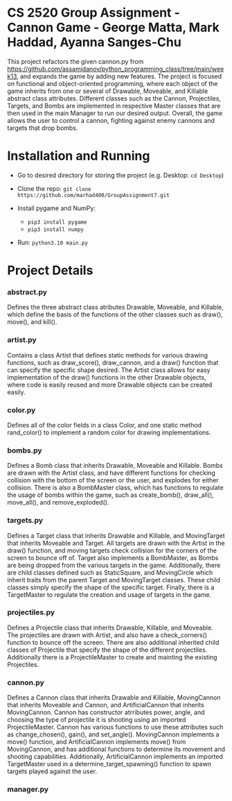 # CS 2520 Group Assignment - Cannon Game - George Matta, Mark Haddad, Ayanna Sanges-Chu
This project refactors the given cannon.py from https://github.com/assamidanov/python_programming_class/tree/main/week13, and expands the game by adding new features. The project is focused on functional and object-oriented programming, where each object of the game inherits from one or several of Drawable, Moveable, and Killable abstract class attributes. Different classes such as the Cannon, Projectiles, Targets, and Bombs are implemented in respective Master classes that are then used in the main Manager to run our desired output. Overall, the game allows the user to control a cannon, fighting against enemy cannons and targets that drop bombs.

# Installation and Running
- Go to desired directory for storing the project (e.g. Desktop: `cd Desktop`)

- Clone the repo: `git clone https://github.com/marhad400/GroupAssignment7.git`

- Install pygame and NumPy:
  - `pip3 install pygame`
  - `pip3 install numpy`

- Run: `python3.10 main.py`

# Project Details
### abstract.py
Defines the three abstract class atributes Drawable, Moveable, and Killable, which define the basis of the functions of the other classes such as draw(), move(), and kill().

### artist.py
Contains a class Artist that defines static methods for various drawing functions, such as draw_score(), draw_cannon, and a draw() function that can specify the specific shape desired. The Artist class allows for easy implementation of the draw() functions in the other Drawable objects, where code is easily reused and more Drawable objects can be created easily.

### color.py
Defines all of the color fields in a class Color, and one static method rand_color() to implement a random color for drawing implementations.

### bombs.py
Defines a Bomb class that inherits Drawable, Moveable and Killable. Bombs are drawn with the Artist class, and have different functions for checking collision with the bottom of the screen or the user, and explodes for either collision. There is also a BombMaster class, which has functions to regulate the usage of bombs within the game, such as create_bomb(), draw_all(), move_all(), and remove_exploded().

### targets.py
Defines a Target class that inherits Drawable and Killable, and MovingTarget that inherits Moveable and Target. All targets are drawn with the Artist in the draw() function, and moving targets check collision for the corners of the screen to bounce off of. Target also implements a BombMaster, as Bombs are being dropped from the various targets in the game. Additionally, there are child classes defined such as StaticSquare, and MovingCircle which inherit traits from the parent Target and MovingTarget classes. These child classes simply specify the shape of the specific target. Finally, there is a TargetMaster to regulate the creation and usage of targets in the game.

### projectiles.py
Defines a Projectile class that inherits Drawable, Killable, and Moveable. The projectiles are drawn with Artist, and also have a check_corners() function to bounce off the screen. There are also additional inherited child classes of Projectile that specify the shape of the different projectiles. Additionally there is a ProjectileMaster to create and mainting the existing Projectiles.

### cannon.py
Defines a Cannon class that inherits Drawable and Killable, MovingCannon that inherits Moveable and Cannon, and ArtificialCannon that inherits MovingCannon. Cannon has constructor atrributes power, angle, and choosing the type of projectile it is shooting using an imported ProjectileMaster. Cannon has various functions to use these attributes such as change_chosen(), gain(), and set_angle(). MovingCannon implements a move() function, and ArtificialCannon implements move() from MovingCannon, and has additional functions to determine its movement and shooting capabilities. Additionally, ArtificialCannon implements an imported TargetMaster used in a determine_target_spawning() function to spawn targets played against the user.

### manager.py
